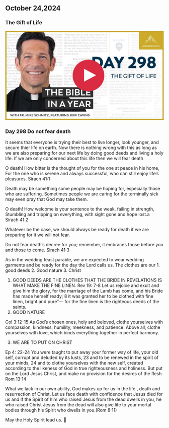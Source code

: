 ## October 24,2024

### The Gift of Life

[![The Gift of Life](https://raw.githubusercontent.com/linusjf/BIAY/main/October/jpgs/Day298.jpg)](https://youtu.be/7hmMU7zkX4g "The Gift of Life")

### Day 298 Do not fear death

It seems that everyone is trying their best to live longer, look younger, and secure thier life on earth. Now there is nothing wrong with this as long as we are also preparing for our next life by doing good deeds and living a holy life.
If we are only concerned about this life then we will fear death

O death! How bitter is the thought of you
for the one at peace in his home,
For the one who is serene and always successful,
who can still enjoy life’s pleasures. Sirach 41:1

Death may be something some people may be hoping for, especially those who are suffering. Sometimes people we are caring for the terminally sick may even pray that God may take them.

O death! How welcome is your sentence
to the weak, failing in strength,
Stumbling and tripping on everything,
with sight gone and hope lost.a Sirach 41:2

Whatever be the case, we should always be ready for death if we are preparing for it we will not fear.

Do not fear death’s decree for you;
remember, it embraces those before you and those to come. Sirach 41:3

As in the wedding feast parable, we are expected to wear wedding garments and be ready for the day the Lord calls us.
The clothes are our 1. good deeds 2. Good nature 3. Christ

1. GOOD DEEDS ARE THE CLOTHES THAT THE BRIDE IN REVELATIONS IS WHAT MAKE THE FINE LINEN.
   Rev 19: 7-8
   Let us rejoice and exult and give him the glory,
   for the marriage of the Lamb has come,
   and his Bride has made herself ready;
   8 it was granted her to be clothed
   with fine linen, bright and pure”—
   for the fine linen is the righteous deeds of the saints.
2. GOOD NATURE

Col 3:12-15
As God’s chosen ones, holy and beloved, clothe yourselves with compassion, kindness, humility, meekness, and patience.
Above all, clothe yourselves with love, which binds everything together in perfect harmony.

3. WE ARE TO PUT ON CHRIST

Ep 4: 22-24 You were taught to put away your former way of life, your old self, corrupt and deluded by its lusts, 23 and to be renewed in the spirit of your minds, 24 and to clothe yourselves with the new self, created according to the likeness of God in true righteousness and holiness.
But put on the Lord Jesus Christ, and make no provision for the desires of the flesh Rom 13:14

What we lack in our own ability, God makes up for us in the life , death and resurrection of Christ. Let us face death with confidence that Jesus died for us and If the Spirit of him who raised Jesus from the dead dwells in you, he who raised Christ Jesus from the dead will also give life to your mortal bodies through his Spirit who dwells in you.(Rom 8:11)

May the Holy Spirit lead us. 🙏
